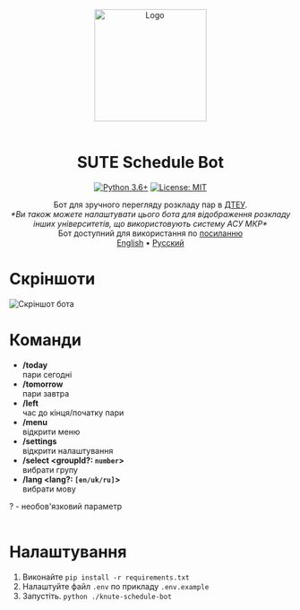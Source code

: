 <div align="center">
<img src="https://user-images.githubusercontent.com/81159301/193612153-e085ffb7-230b-413c-a7b2-c450536cd397.png" alt="Logo" width="200"><br><br>

# SUTE Schedule Bot

[![Python 3.6+](https://img.shields.io/badge/python-3.6+-blue.svg)](https://www.python.org/downloads)
[![License: MIT](https://img.shields.io/badge/License-MIT-yellow.svg)](LICENSE)

Бот для зручного перегляду розкладу пар в [ДТЕУ](https://mia1.knute.edu.ua).<br>
*\*Ви також можете налаштувати цього бота для відображення розкладу інших університетів, що використовують систему АСУ МКР\**<br>
Бот доступний для використання по [посиланню](https://t.me/dteubot)<br>
[English](README.md) • [Русский](README-ru.md)

</div>

# Скріншоти
![Скріншот бота](https://user-images.githubusercontent.com/81159301/193561985-2414eafb-3423-4ef6-b149-24926831df7a.png)

# Команди

* **/today**<br>
    пари сегодні
* **/tomorrow**<br>
    пари завтра
* **/left**<br>
    час до кінця/початку пари
* **/menu**<br>
    відкрити меню
* **/settings**<br>
    відкрити налаштування
* **/select \<groupId?: `number`\>**<br>
    вибрати групу
* **/lang \<lang?: `[en/uk/ru]`\>**<br>
    вибрати мову

? - необов'язковий параметр
<br><br>

# Налаштування

1. Виконайте `pip install -r requirements.txt`
2. Налаштуйте файл `.env` по прикладу `.env.example`
3. Запустіть. `python ./knute-schedule-bot`

